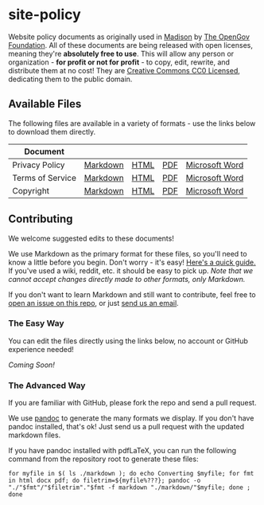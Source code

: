 # site-policy

Website policy documents as originally used in [Madison](https://mymadison.io) by [The OpenGov Foundation](http://opengovfoundation.org/).  All of these documents are being released with open licenses, meaning they're **absolutely free to use**.  This will allow any person or organization - **for profit or not for profit** - to copy, edit, rewrite, and distribute them at no cost!  They are [Creative Commons CC0 Licensed](https://creativecommons.org/publicdomain/zero/1.0/), dedicating them to the public domain.

## Available Files

The following files are available in a variety of formats - use the links below to download them directly.

Document | | | | |
--- | --- | --- | --- | --- |
Privacy Policy | [Markdown](https://rawgit.com/opengovfoundation/site-policy/master/markdown/privacy-policy.md) | [HTML](https://rawgit.com/opengovfoundation/site-policy/master/html/privacy-policy.html) | [PDF](https://rawgit.com/opengovfoundation/site-policy/master/pdf/privacy-policy.pdf) | [Microsoft Word](https://rawgit.com/opengovfoundation/site-policy/master/docx/privacy-policy.docx)
Terms of Service | [Markdown](https://rawgit.com/opengovfoundation/site-policy/master/markdown/terms.md) | [HTML](https://rawgit.com/opengovfoundation/site-policy/master/html/terms.html) | [PDF](https://rawgit.com/opengovfoundation/site-policy/master/pdf/terms.pdf) | [Microsoft Word](https://rawgit.com/opengovfoundation/site-policy/master/docx/terms.docx)
Copyright | [Markdown](https://rawgit.com/opengovfoundation/site-policy/master/markdown/copyright.md) | [HTML](https://rawgit.com/opengovfoundation/site-policy/master/html/copyright.html) | [PDF](https://rawgit.com/opengovfoundation/site-policy/master/pdf/copyright.pdf) | [Microsoft Word](https://rawgit.com/opengovfoundation/site-policy/master/docx/copyright.docx)

## Contributing

We welcome suggested edits to these documents!

We use Markdown as the primary format for these files, so you'll need to know a little before you begin. Don't worry - it's easy!  [Here's a quick guide.](https://guides.github.com/features/mastering-markdown/) If you've used a wiki, reddit, etc. it should be easy to pick up.  *Note that we _cannot_ accept changes directly made to other formats, only Markdown.*

If you don't want to learn Markdown and still want to contribute, feel free to [open an issue on this repo](./issues), or just [send us an email](mailto:sayhello@opengovfoundation.org).

### The Easy Way ###
You can edit the files directly using the links below, no account or GitHub experience needed!

*Coming Soon!*

### The Advanced Way ###
If you are familiar with GitHub, please fork the repo and send a pull request.

We use [pandoc](http://pandoc.org/) to generate the many formats we display.  If you don't have pandoc installed, that's ok!  Just send us a pull request with the updated markdown files.

If you have pandoc installed with pdfLaTeX, you can run the following command from the repository root to generate these files:

    for myfile in $( ls ./markdown ); do echo Converting $myfile; for fmt in html docx pdf; do filetrim=${myfile%???}; pandoc -o "./"$fmt"/"$filetrim"."$fmt -f markdown "./markdown/"$myfile; done ; done

